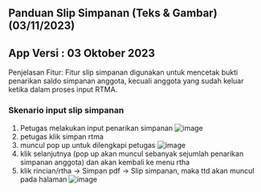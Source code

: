 ## Panduan Slip Simpanan (Teks & Gambar) (03/11/2023)
## App Versi : 03 Oktober 2023
Penjelasan Fitur: Fitur slip simpanan digunakan untuk mencetak bukti penarikan saldo simpanan anggota, kecuali anggota yang sudah keluar ketika dalam proses input RTMA.
### Skenario input slip simpanan
1. Petugas melakukan input penarikan simpanan
![image](https://github.com/normanfd/panduan_rtma_mobile/assets/37357830/d9aa55de-44a9-4329-94b2-00d41fb07ca8)
2. petugas klik simpan rtma
3. muncul pop up untuk dilengkapi petugas
![image](https://github.com/normanfd/panduan_rtma_mobile/assets/37357830/f90692b7-eace-46ab-bb1a-4d3c69ff0d4e)
4. klik selanjutnya (pop up akan muncul sebanyak sejumlah penarikan simpanan anggota) dan akan kembali ke menu rtha
5. klik rincian/rtha -> Simpan pdf -> Slip simpanan, maka ttd akan muncul pada halaman
![image](https://github.com/normanfd/panduan_rtma_mobile/assets/37357830/505ea7f7-2eef-4a2e-b69b-8053ae715afd)
